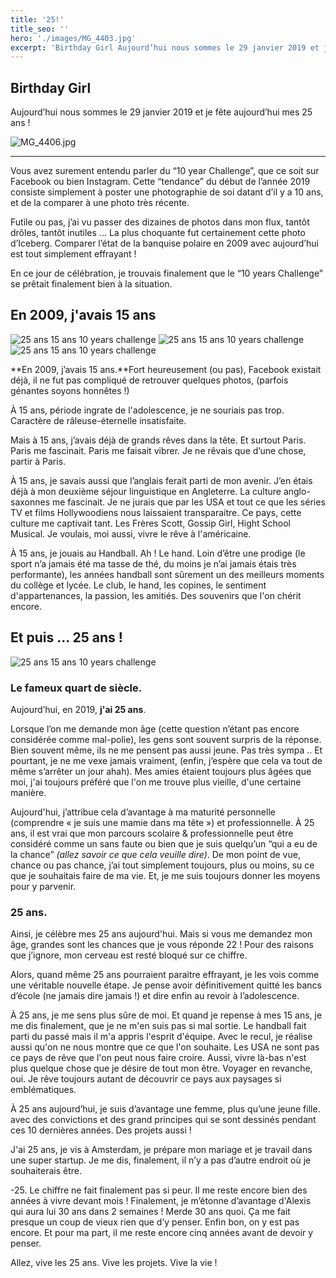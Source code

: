 ```yaml
---
title: '25!'
title_seo: ''
hero: './images/MG_4403.jpg'
excerpt: 'Birthday Girl Aujourd’hui nous sommes le 29 janvier 2019 et je fête aujourd’hui mes 25 ans ! — Vous avez surement entendu parler du “10 year Challenge”, que ce soit sur Facebook ou bien Instagram. Cette “tendance” du début de l’année 2019 consiste simplement à poster une photographie de soi datant d’il y a 10'
---
```


## Birthday Girl

Aujourd’hui nous sommes le 29 janvier 2019 et je fête aujourd’hui mes 25 ans !

<img alt="MG_4406.jpg" src="./images/MG_4406.jpg" title="Cette photo est bien plus compliquée en réalité à faire ahah !" />

---

Vous avez surement entendu parler du “10 year Challenge”, que ce soit sur Facebook ou bien Instagram. Cette “tendance” du début de l’année 2019 consiste simplement à poster une photographie de soi datant d’il y a 10 ans, et de la comparer à une photo très récente.

Futile ou pas, j’ai vu passer des dizaines de photos dans mon flux, tantôt drôles, tantôt inutiles ... La plus choquante fut certainement cette photo d’Iceberg. Comparer l’état de la banquise polaire en 2009 avec aujourd’hui est tout simplement effrayant !

En ce jour de célébration, je trouvais finalement que le “10 years Challenge” se prêtait finalement bien à la situation.

## En 2009, j'avais 15 ans

<gallery>
<img alt="25 ans 15 ans 10 years challenge" src="./images/10398627_1134857489153_5158342_n.jpg">
<img alt="25 ans 15 ans 10 years challenge" src="./images/3311_1159270179455_78290_n.jpg">
<img alt="25 ans 15 ans 10 years challenge" src="./images/4619_1175159336674_4210043_n.jpg">
</gallery>

**En 2009, j’avais 15 ans.**Fort heureusement (ou pas), Facebook existait déjà, il ne fut pas compliqué de retrouver quelques photos, (parfois génantes soyons honnêtes !)

À 15 ans, période ingrate de l'adolescence, je ne souriais pas trop. Caractère de râleuse-éternelle insatisfaite.

Mais à 15 ans, j’avais déjà de grands rêves dans la tête. Et surtout Paris. Paris me fascinait. Paris me faisait vibrer. Je ne rêvais que d’une chose, partir à Paris.

À 15 ans, je savais aussi que l’anglais ferait parti de mon avenir. J’en étais déjà à mon deuxième séjour linguistique en Angleterre. La culture anglo-saxonnes me fascinait. Je ne jurais que par les USA et tout ce que les séries TV et films Hollywoodiens nous laissaient transparaitre. Ce pays, cette culture me captivait tant. Les Frères Scott, Gossip Girl, Hight School Musical. Je voulais, moi aussi, vivre le rêve à l'américaine.

À 15 ans, je jouais au Handball. Ah ! Le hand. Loin d’être une prodige (le sport n’a jamais été ma tasse de thé, du moins je n’ai jamais étais très performante), les années handball sont sûrement un des meilleurs moments du collège et lycée. Le club, le hand, les copines, le sentiment d'appartenances, la passion, les amitiés. Des souvenirs que l'on chérit encore.

## Et puis ... 25 ans !

<img alt="25 ans 15 ans 10 years challenge" src="./images/MG_4265.jpg">

### Le fameux quart de siècle.

Aujourd’hui, en 2019, **j'ai 25 ans**.

Lorsque l’on me demande mon âge (cette question n’étant pas encore considérée comme mal-polie), les gens sont souvent surpris de la réponse. Bien souvent même, ils ne me pensent pas aussi jeune. Pas très sympa .. Et pourtant, je ne me vexe jamais vraiment, (enfin, j’espère que cela va tout de même s’arrêter un jour ahah). Mes amies étaient toujours plus âgées que moi, j'ai toujours préféré que l'on me trouve plus vieille, d'une certaine manière.

Aujourd'hui, j’attribue cela d’avantage à ma maturité personnelle (comprendre « je suis une mamie dans ma tête ») et professionnelle. À 25 ans, il est vrai que mon parcours scolaire & professionnelle peut être considéré comme un sans faute ou bien que je suis quelqu’un “qui a eu de la chance” _(allez savoir ce que cela veuille dire)_. De mon point de vue, chance ou pas chance, j’ai tout simplement toujours, plus ou moins, su ce que je souhaitais faire de ma vie. Et, je me suis toujours donner les moyens pour y parvenir.

### 25 ans.

Ainsi, je célèbre mes 25 ans aujourd'hui. Mais si vous me demandez mon âge, grandes sont les chances que je vous réponde 22 ! Pour des raisons que j’ignore, mon cerveau est resté bloqué sur ce chiffre.

Alors, quand même 25 ans pourraient paraitre effrayant, je les vois comme une véritable nouvelle étape. Je pense avoir définitivement quitté les bancs d’école (ne jamais dire jamais !) et dire enfin au revoir à l’adolescence.

À 25 ans, je me sens plus sûre de moi. Et quand je repense à mes 15 ans, je me dis finalement, que je ne m'en suis pas si mal sortie. Le handball fait parti du passé mais il m'a appris l'esprit d'équipe. Avec le recul, je réalise aussi qu'on ne nous montre que ce que l'on souhaite. Les USA ne sont pas ce pays de rêve que l'on peut nous faire croire. Aussi, vivre là-bas n'est plus quelque chose que je désire de tout mon être. Voyager en revanche, oui. Je rêve toujours autant de découvrir ce pays aux paysages si emblématiques.

À 25 ans aujourd’hui, je suis d’avantage une femme, plus qu’une jeune fille. avec des convictions et des grand principes qui se sont dessinés pendant ces 10 dernières années. Des projets aussi !

J'ai 25 ans, je vis à Amsterdam, je prépare mon mariage et je travail dans une super startup. Je me dis, finalement, il n’y a pas d’autre endroit où je souhaiterais être.

-25. Le chiffre ne fait finalement pas si peur. Il me reste encore bien des années à vivre devant mois ! Finalement, je m’étonne d’avantage d'Alexis qui aura lui 30 ans dans 2 semaines ! Merde 30 ans quoi. Ça me fait presque un coup de vieux rien que d’y penser. Enfin bon, on y est pas encore. Et pour ma part, il me reste encore cinq années avant de devoir y penser.

Allez, vive les 25 ans. Vive les projets. Vive la vie !
